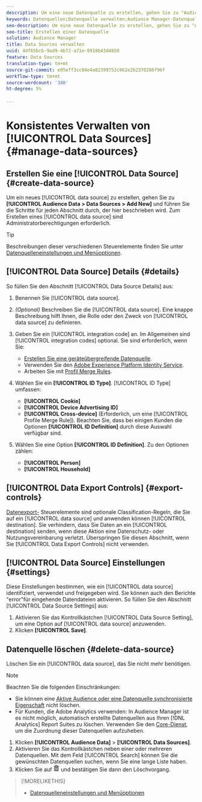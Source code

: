 ```yaml
---
description: Um eine neue Datenquelle zu erstellen, gehen Sie zu "Audience-Daten"> "Datenquellen"> "Hinzufügen Neu"und führen Sie die Schritte für jeden dieser Abschnitte aus. Zum Erstellen einer Datenquelle sind Administratorberechtigungen erforderlich.
keywords: Datenquellen;Datenquelle verwalten;Audience Manager-Datenquelle
seo-description: Um eine neue Datenquelle zu erstellen, gehen Sie zu "Audience-Daten"> "Datenquellen"> "Hinzufügen Neu"und führen Sie die Schritte für jeden dieser Abschnitte aus. Zum Erstellen einer Datenquelle sind Administratorberechtigungen erforderlich.
seo-title: Erstellen einer Datenquelle
solution: Audience Manager
title: Data Sources verwalten
uuid: 4df65bcb-9ad9-4b72-a71e-8918b43d4850
feature: Data Sources
translation-type: tm+mt
source-git-commit: e05eff3cc04e4a82399752c862e2b2370286f96f
workflow-type: tm+mt
source-wordcount: '380'
ht-degree: 5%

---
```



# Konsistentes Verwalten von [!UICONTROL Data Sources] {#manage-data-sources}

## Erstellen Sie eine [!UICONTROL Data Source] {#create-data-source}

Um ein neues [!UICONTROL data source] zu erstellen, gehen Sie zu **[!UICONTROL Audience Data > Data Sources > Add New]** und führen Sie die Schritte für jeden Abschnitt durch, der hier beschrieben wird. Zum Erstellen eines [!UICONTROL data source] sind Administratorberechtigungen erforderlich.

<!-- create-datasource.xml -->

>[!TIP]
>
>Beschreibungen dieser verschiedenen Steuerelemente finden Sie unter [Datenquelleneinstellungen und Menüoptionen](../features/datasources-list-and-settings.md#settings-menu-options).

## [!UICONTROL Data Source] Details {#details}

So füllen Sie den Abschnitt [!UICONTROL Data Source Details] aus:

1. Benennen Sie [!UICONTROL data source].
1. *(Optional)* Beschreiben Sie die  [!UICONTROL data source]. Eine knappe Beschreibung hilft Ihnen, die Rolle oder den Zweck von [!UICONTROL data source] zu definieren.
1. Geben Sie ein [!UICONTROL integration code] an. Im Allgemeinen sind [!UICONTROL integration codes] optional. Sie sind erforderlich, wenn Sie:

   * [Erstellen Sie eine geräteübergreifende Datenquelle](../features/profile-merge-rules/merge-rules-start.md#create-data-source).
   * Verwenden Sie den [Adobe Experience Platform Identity Service](https://docs.adobe.com/content/help/de-DE/id-service/using/home.html).
   * Arbeiten Sie mit [Profil Merge Rules](../features/profile-merge-rules/merge-rules-start.md).

1. Wählen Sie ein **[!UICONTROL ID Type]**. [!UICONTROL ID Type] umfassen:

   * **[!UICONTROL Cookie]**
   * **[!UICONTROL Device Advertising ID]**
   * **[!UICONTROL Cross-device]** (Erforderlich, um eine  [!UICONTROL Profile Merge Rule]). Beachten Sie, dass bei einigen Kunden die Optionen **[!UICONTROL ID Definition]** durch diese Auswahl verfügbar sind.

1. Wählen Sie eine Option **[!UICONTROL ID Definition]**. Zu den Optionen zählen:

   * **[!UICONTROL Person]**
   * **[!UICONTROL Household]**

## [!UICONTROL Data Export Controls] {#export-controls}

[Datenexport-](../features/data-export-controls.md) Steuerelemente sind optionale Classification-Regeln, die Sie auf ein  [!UICONTROL data source] und anwenden können  [!UICONTROL destination]. Sie verhindern, dass Sie Daten an ein [!UICONTROL destination] senden, wenn diese Aktion eine Datenschutz- oder Nutzungsvereinbarung verletzt. Überspringen Sie diesen Abschnitt, wenn Sie [!UICONTROL Data Export Controls] nicht verwenden.

## [!UICONTROL Data Source] Einstellungen {#settings}

Diese Einstellungen bestimmen, wie ein [!UICONTROL data source] identifiziert, verwendet und freigegeben wird. Sie können auch den Berichte &quot;error&quot;für eingehende Datendateien aktivieren. So füllen Sie den Abschnitt [!UICONTROL Data Source Settings] aus:

1. Aktivieren Sie das Kontrollkästchen [!UICONTROL Data Source Setting], um eine Option auf [!UICONTROL data source] anzuwenden.
2. Klicken **[!UICONTROL Save]**.

## Datenquelle löschen {#delete-data-source}

<!-- t_datasource_delete.xml -->

Löschen Sie ein [!UICONTROL data source], das Sie nicht mehr benötigen.

>[!NOTE]
>
>Beachten Sie die folgenden Einschränkungen:
>
>* Sie können eine [Aktive Audience oder eine Datenquelle synchronisierte Eigenschaft](../features/traits/client-activity-synced-audience-traits.md) nicht löschen.
>* Für Kunden, die Adobe Analytics verwenden: In Audience Manager ist es nicht möglich, automatisch erstellte Datenquellen aus Ihren [!DNL Analytics] Report Suites zu löschen. Verwenden Sie den [Core-Dienst](https://docs.adobe.com/content/help/en/core-services/interface/about-core-services/core-services-landing.html), um die Zuordnung dieser Datenquellen aufzuheben.


1. Klicken **[!UICONTROL Audience Data]** > **[!UICONTROL Data Sources]**.
1. Aktivieren Sie das Kontrollkästchen neben einer oder mehreren Datenquellen.
Mit dem Feld [!UICONTROL Search] können Sie die gewünschten Datenquellen suchen, wenn Sie eine lange Liste haben.
1. Klicken Sie auf ![](assets/icon_trash.png) und bestätigen Sie dann den Löschvorgang.


>[!MORELIKETHIS]
>
>* [Datenquelleneinstellungen und Menüoptionen](../features/datasources-list-and-settings.md#settings-menu-options)